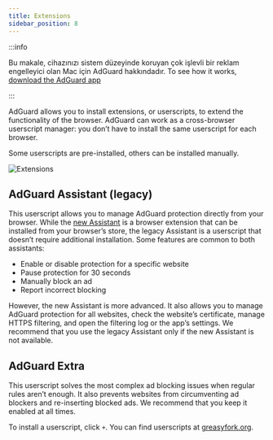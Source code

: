 ```yaml
---
title: Extensions
sidebar_position: 8
---
```


:::info

Bu makale, cihazınızı sistem düzeyinde koruyan çok işlevli bir reklam engelleyici olan Mac için AdGuard hakkındadır. To see how it works, [download the AdGuard app](https://agrd.io/download-kb-adblock)

:::

AdGuard allows you to install extensions, or userscripts, to extend the functionality of the browser. AdGuard can work as a cross-browser userscript manager: you don’t have to install the same userscript for each browser.

Some userscripts are pre-installed, others can be installed manually.

![Extensions](https://cdn.adtidy.org/content/kb/ad_blocker/mac/extensions.png)

## AdGuard Assistant (legacy)

This userscript allows you to manage AdGuard protection directly from your browser. While the [new Assistant](/adguard-for-mac/features/browser-assistant) is a browser extension that can be installed from your browser’s store, the legacy Assistant is a userscript that doesn’t require additional installation. Some features are common to both assistants:

- Enable or disable protection for a specific website
- Pause protection for 30 seconds
- Manually block an ad
- Report incorrect blocking

However, the new Assistant is more advanced. It also allows you to manage AdGuard protection for all websites, check the website’s certificate, manage HTTPS filtering, and open the filtering log or the app’s settings. We recommend that you use the legacy Assistant only if the new Assistant is not available.

## AdGuard Extra

This userscript solves the most complex ad blocking issues when regular rules aren’t enough. It also prevents websites from circumventing ad blockers and re-inserting blocked ads. We recommend that you keep it enabled at all times.

To install a userscript, click `+`. You can find userscripts at [greasyfork.org](https://greasyfork.org/).
